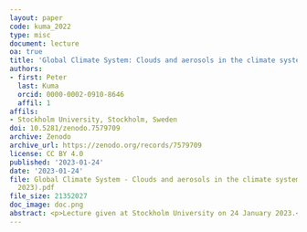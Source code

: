 ```yaml
---
layout: paper
code: kuma_2022
type: misc
document: lecture
oa: true
title: 'Global Climate System: Clouds and aerosols in the climate system'
authors:
- first: Peter
  last: Kuma
  orcid: 0000-0002-0910-8646
  affil: 1
affils:
- Stockholm University, Stockholm, Sweden
doi: 10.5281/zenodo.7579709
archive: Zenodo
archive_url: https://zenodo.org/records/7579709
license: CC BY 4.0
published: '2023-01-24'
date: '2023-01-24'
file: Global Climate System - Clouds and aerosols in the climate system (24 January
  2023).pdf
file_size: 21352027
doc_image: doc.png
abstract: <p>Lecture given at Stockholm University on 24 January 2023.</p>
---
```

